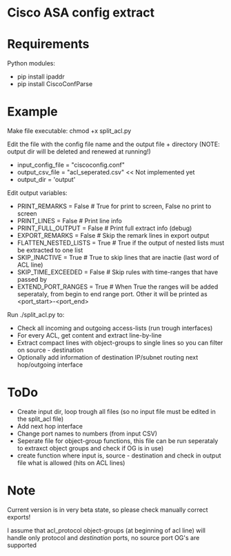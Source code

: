 Cisco ASA config extract
========================




Requirements
============

Python modules:
* pip install ipaddr
* pip install CiscoConfParse


Example
=======
Make file executable: chmod +x split_acl.py

Edit the file with the config file name and the output file + directory (NOTE: output dir will be deleted and renewed at running!)
* input_config_file = "ciscoconfig.conf" 
* output_csv_file = "acl_seperated.csv"   << Not implemented yet
* output_dir = 'output'

Edit output variables:
* PRINT_REMARKS = False				# True for print to screen, False no print to screen
* PRINT_LINES = False 				# Print line info
* PRINT_FULL_OUTPUT = False 		# Print full extract info (debug)
* EXPORT_REMARKS = False 			# Skip the remark lines in export output
* FLATTEN_NESTED_LISTS = True		# True if the output of nested lists must be extracted to one list 
* SKIP_INACTIVE = True				# True to skip lines that are inactie (last word of ACL line)
* SKIP_TIME_EXCEEDED = False		# Skip rules with time-ranges that have passed by
* EXTEND_PORT_RANGES = True 		# When True the ranges will be added seperataly, from begin to end range port. Other it will be printed as <port_start>-<port_end>

Run ./split_acl.py to:

* Check all incoming and outgoing access-lists (run trough interfaces)
* For every ACL, get content and extract line-by-line
* Extract compact lines with object-groups to single lines so you can filter on source - destination
* Optionally add information of destination IP/subnet routing next hop/outgoing interface


ToDo
====
* Create input dir, loop trough all files (so no input file must be edited in the split_acl file)
* Add next hop interface
* Change port names to numbers (from input CSV)
* Seperate file for object-group functions, this file can be run seperataly to extraxct object groups and check if OG is in use)
* create function where input is, source - destination and check in output file what is allowed (hits on ACL lines)


Note
====

Current version is in very beta state, so please check manually correct exports!

I assume that acl_protocol object-groups (at beginning of acl line) will handle only protocol and _destination_ ports, no source port OG's are supported